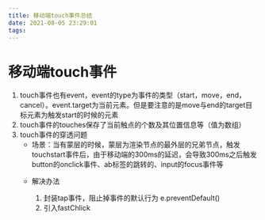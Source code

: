 ```yaml
---
title: 移动端touch事件总结
date: 2021-08-05 23:29:01
tags:
---
```

# 移动端touch事件
1. touch事件也有event，event的type为事件的类型（start，move，end，cancel）。event.target为当前元素。但是要注意的是move与end的target目标元素为触发start的时候的元素
2. touch事件的touches保存了当前触点的个数及其位置信息等（值为数组）
3. touch事件的穿透问题
   - 场景：当有蒙层的时候，蒙层为渲染节点的最外层的兄弟节点，触发touchstart事件后，由于移动端的300ms的延迟，会导致300ms之后触发button的onclick事件、ab标签的跳转的、input的focus事件等
    <!-- ![示例](http://github.com/FisherKai/MyGitHubBlog/blob/main/source/_posts/img/touch.png) -->
   - 解决办法

     1. 封装tap事件，阻止掉事件的默认行为 e.preventDefault()
     2. 引入fastChlick 